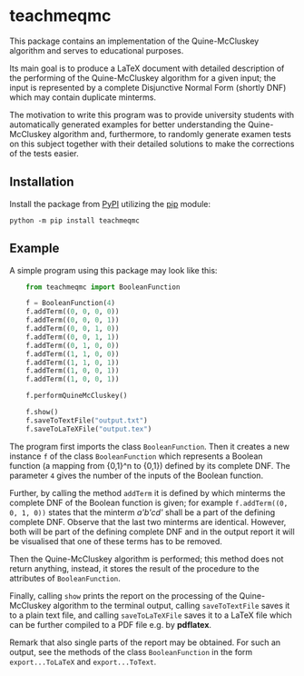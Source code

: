 
teachmeqmc
==========

This package contains an implementation of the Quine-McCluskey algorithm and
serves to educational purposes.

Its main goal is to produce a LaTeX document with detailed description of the
performing of the Quine-McCluskey algorithm for a given input; the input is
represented by a complete Disjunctive Normal Form (shortly DNF) which may
contain duplicate minterms.

The motivation to write this program was to provide university students with
automatically generated examples for better understanding the Quine-McCluskey
algorithm and, furthermore, to randomly generate examen tests on this subject
together with their detailed solutions to make the corrections of the tests
easier.


Installation
------------

Install the package from [PyPI](https://pypi.org/) utilizing the
[pip](https://pypi.org/project/pip/) module:

    python -m pip install teachmeqmc


Example
-------

A simple program using this package may look like this:

```python
    from teachmeqmc import BooleanFunction

    f = BooleanFunction(4)
    f.addTerm((0, 0, 0, 0))
    f.addTerm((0, 0, 0, 1))
    f.addTerm((0, 0, 1, 0))
    f.addTerm((0, 0, 1, 1))
    f.addTerm((0, 1, 0, 0))
    f.addTerm((1, 1, 0, 0))
    f.addTerm((1, 1, 0, 1))
    f.addTerm((1, 0, 0, 1))
    f.addTerm((1, 0, 0, 1))

    f.performQuineMcCluskey()

    f.show()
    f.saveToTextFile("output.txt")
    f.saveToLaTeXFile("output.tex")
```

The program first imports the class `BooleanFunction`.
Then it creates a new instance `f` of the class `BooleanFunction`
which represents a Boolean function (a mapping from {0,1}^n to {0,1}) defined
by its complete DNF.
The parameter `4` gives the number of the inputs of the Boolean function.

Further, by calling the method `addTerm` it is defined by which minterms the
complete DNF of the Boolean function is given; for example 
`f.addTerm((0, 0, 1, 0))` states that the minterm _a'b'cd'_ shall be a part of
the defining complete DNF.
Observe that the last two minterms are identical.
However, both will be part of the defining complete DNF and in the output
report it will be visualised that one of these terms has to be removed.

Then the Quine-McCluskey algorithm is performed; this method does not
return anything, instead, it stores the result of the procedure to the
attributes of `BooleanFunction`.

Finally, calling `show` prints the report on the processing of the Quine-McCluskey
algorithm to the terminal output, calling `saveToTextFile` saves it to a plain text file,
and calling `saveToLaTeXFile` saves it to a LaTeX file which can be further
compiled to a PDF file e.g. by **pdflatex**.

Remark that also single parts of the report may be obtained.
For such an output, see the methods of the class `BooleanFunction` in the form
`export...ToLaTeX` and `export...ToText`.

